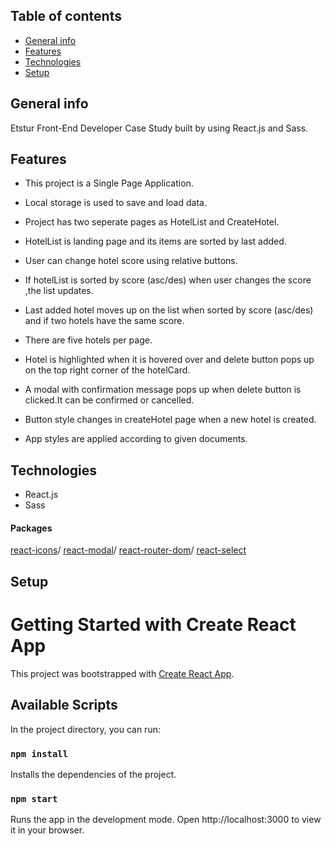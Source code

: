 ## Table of contents

- [General info](#general-info)
- [Features](#features)
- [Technologies](#technologies)
- [Setup](#setup)

## General info

Etstur Front-End Developer Case Study built by using React.js and Sass.

## Features

- This project is a Single Page Application.
- Local storage is used to save and load data.
- Project has two seperate pages as HotelList and CreateHotel.
- HotelList is landing page and its items are sorted by last added.
- User can change hotel score using relative buttons.
- If hotelList is sorted by score (asc/des) when user changes the score ,the list updates.
- Last added hotel moves up on the list when sorted by score (asc/des) and if two hotels have the same score.
- There are five hotels per page.
- Hotel is highlighted when it is hovered over and delete button pops up on the top right corner of the hotelCard.

- A modal with confirmation message pops up when delete button is clicked.It can be confirmed or cancelled.
- Button style changes in createHotel page when a new hotel is created.
- App styles are applied according to given documents.

## Technologies

- React.js
- Sass

#### Packages

[react-icons](https://react-icons.github.io/react-icons/)/
[react-modal](https://www.npmjs.com/package/react-modal)/
[react-router-dom](https://reactrouter.com/)/
[react-select](https://react-select.com/home)

## Setup

# Getting Started with Create React App

This project was bootstrapped with [Create React App](https://github.com/facebook/create-react-app).

## Available Scripts

In the project directory, you can run:

### `npm install`

Installs the dependencies of the project.

### `npm start`

Runs the app in the development mode.
Open http://localhost:3000 to view it in your browser.
